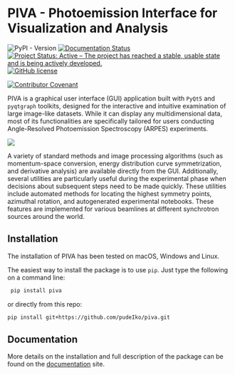 # PIVA - Photoemission Interface for Visualization and Analysis

![PyPI - Version](https://img.shields.io/pypi/v/piva)
[![Documentation Status](https://readthedocs.org/projects/piva/badge/?version=latest)](https://piva.readthedocs.io/en/latest/?badge=latest)
[![Project Status: Active – The project has reached a stable, usable state and is being actively developed.](https://www.repostatus.org/badges/latest/active.svg)](https://www.repostatus.org/#active)
[![GitHub license](https://img.shields.io/github/license/pudeIko/piva)](https://github.com/ekiefl/pooltool/blob/master/LICENSE.txt)

[![Contributor Covenant](https://img.shields.io/badge/Contributor%20Covenant-2.1-4baaaa.svg)](code_of_conduct.md)


PIVA is a graphical user interface (GUI) application built with `PyQt5` and 
`pyqtgraph` toolkits, designed for the interactive and intuitive examination 
of large image-like datasets. While it can display any multidimensional data, 
most of its functionalities are specifically tailored for users conducting 
Angle-Resolved Photoemission Spectroscopy (ARPES) experiments.

![](./docs/img/showcase.gif)

A variety of standard methods and image processing algorithms (such as 
momentum-space conversion, energy distribution curve symmetrization, and 
derivative analysis) are available directly from the GUI. Additionally, 
several utilities are particularly useful during the experimental phase when 
decisions about subsequent steps need to be made quickly. These utilities 
include automated methods for locating the highest symmetry points, azimuthal 
rotation, and autogenerated experimental notebooks. These features are 
implemented for various beamlines at different synchrotron sources around the 
world.


## Installation 

The installation of PIVA has been tested on macOS, Windows and Linux.

The easiest way to install the package is to use `pip`. Just type the following 
on a command line:
   ```bash
    pip install piva
   ```

or directly from this repo:
   ```bash
   pip install git+https://github.com/pudeIko/piva.git
   ```


## Documentation 

More details on the installation and full description of the package can be 
found on the [documentation](https://piva.readthedocs.io/en/latest/) site.
